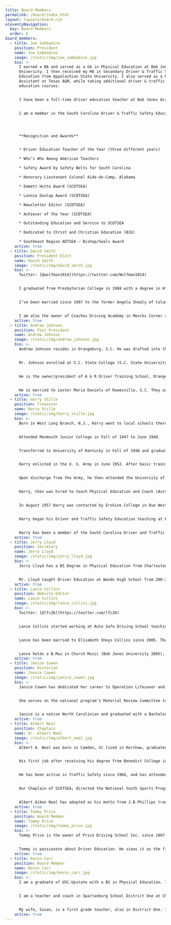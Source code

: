 ```yaml
---
title: Board Members
permalink: /board/index.html
layout: layouts/board.njk
eleventyNavigation:
  key: Board Members
  order: 6
board_members:
  - title: Joe Sabbadino
    position: President
    name: Joe Sabbadino
    image: /static/img/joe_sabbadino.jpg
    bio: >-
      I earned a BA and served as a GA in Physical Education at Bob Jones
      University. I then received my MA in Secondary Driver & Traffic Safety
      Education from Appalachian State University. I also served as a Research
      Assistant at Texas A&M, while taking additional driver & traffic safety
      education courses.


      I have been a full-time driver education teacher at Bob Jones Academy for over 40 years. As well as a part-time driver educator at Greenville Technical College and at TOPS (Bob Jones University) for over 15 years. I established Sabbadino Driving School, LLC in 2010 which I own and operate as a full-time driving instructor.


      I am a member in the South Carolina Driver & Traffic Safety Education association, and have been an officer in SCDTSEA for over 40 years as President and Newsletter Editor. I’ve been a member of the American Driver & Traffic Safety Education Association for over 30 years. I have served as President-Elect and President for the Southeast Region ADTSEA.




      **Recognition and Awards**


      * Driver Education Teacher of the Year (three different years)

      * Who’s Who Among American Teachers

      * Safety Award by Safety Belts for South Carolina

      * Honorary Lieutenant Colonel Aide-de-Camp, Alabama

      * Emmett Hutto Award (SCDTSEA)

      * Lonnie Dunlap Award (SCDTSEA)

      * Newsletter Editor (SCDTSEA)

      * Achiever of the Year (SCDTSEA)

      * Outstanding Education and Service to SCDTSEA

      * Dedicated to Christ and Christian Education (BJU)

      * Southeast Region ADTSEA – Bishop/Seals Award
    active: true
  - title: David Smith
    position: President-Elect
    name: David Smith
    image: /static/img/david_smith.jpg
    bio: >-
      Twitter: [@wolfman1014](https://twitter.com/Wolfman1014)


      I graduated from Presbyterian College in 1988 with a degree in History and a minor in Secondary Education. I was certified in Driver’s Education from Erskine College in the summer of 1992 and was taught by the living legend himself, Dr. Harry Stille. I have been teaching driver’s training since 1992 at Whitmire High School, Berkeley High School and Barnwell High School. I currently teach Driver’s Educationat Mid-Carolina High School.


      I’ve been married since 1997 to the former Angela Shealy of Columbia, SC. She is a 1st grade teacher in Calhoun County (Sandy Run Elementary). We have an 15 year old daughter, Katelyn, who is a sophomore at White Knoll School. Katelyn has been in remission from cancer since 2002!


      I am also the owner of Coaches Driving Academy in Moncks Corner and Lexington, SC. This company was started in 2002. I have been a member of SCDTSEA since 1992 and I have served as President-Elect and President in the past. I am currently the President and I truly am excited about the direction the association is heading. I believe in this association because I believe that we truly want the best for the drivers in this state and we are not on a political agenda.
    active: true
  - title: Andrew Johnson
    position: Past President
    name: Andrew Johnson
    image: /static/img/andrew_johnson.jpg
    bio: >-
      Andrew Johnson resides in Orangeburg, S.C. He was drafted into the United States Army in 1969 and served two years, including one-year tour of duty with the 1st Infantry Division and the 1st Cavalry Division in Vietnam. It was in this tour where he was awarded the Purple Heart for injuries received during combat and Bronze Star with two oak leaf clusters for heroism, and numerous other awards during this military service.


      Mr. Johnson enrolled at S.C. State College (S.C. State University), Orangeburg, S.C., in 1971, and earned a Bachelor of Science degree in Industrial Education in 1975, and a Master’s Degree in Education in 1987. He served as Platoon Leader of Operation Readiness Float Section at 163 Support Battalion, Orangeburg, S.C. and as Commander of the Headquarters/Headquarters Company, 751st Maintenance Battalion, Columbia, S.C. It was not until 1993 when he retired at the rank of Captain.


      He is the owner/president of A & R Driver Training School, Orangeburg, S.C., since 1999. He received the Outstanding Dedication and Service Award as President of SCDTSEA, and now serves as President-Elect of the association. He is currently an active member of American Driver and Traffic Safety Education Association (ADTSEA) and South East Region (SER) ADTSEA, where he served as both a member of the board of directors of ADTSEA and secretary of South East Region (SER)-ADTSEA. He is President of The Concerned Citizens of Whittaker Heights Community, Inc., and Vice Chairman of SC Department of Social Services Advisory Board.


      He is married to Lester Marie Daniels of Rowesville, S.C. They are the blessed parents of three wonderful girls: Andreaetta, Albernel and Angela, and four wonderful grandchildren (two girls and two boys). His personal hobbies including any outdoor activities particularly growing food in his personal garden and walking or riding his bicycle throughout the neighborhood; travelling both domestically and internationally; spending time with his family; and teaching people about the love of Jesus Christ.
    active: true
  - title: Harry Stille
    position: Treasurer
    name: Harry Stille
    image: /static/img/harry_stille.jpg
    bio: >-
      Born in West Long Branch, N.J., Harry went to local schools there and Graduated from Long Branch High School in June 1947.


      Attended Monmouth Junior College in Fall of 1947 to June 1948.


      Transferred to University of Kentucky in Fall of 1948 and graduated in June 1952. While at UK, Harry took a Teacher Training driver education class required of all Physical Education Majors and taught a novice high school student to drive Behind-The-Wheel in Spring of 1952.


      Harry enlisted in the U. S. Army in June 1952. After basic training he was sent to Okinawa from January 1953 to June 1954. While on Okinawa, was shifted out of a combat line Company and was assigned to the American Dependents High School to teach Physical Education, History and Language Arts. Also, Coached Basketball and Baseball while there.


      Upon discharge from the Army, he then attended the University of Kentucky to obtain a Masters of Arts in teaching.


      Harry, then was hired to teach Physical Education and Coach (Asst. Football, Head Basketball and Head Baseball coach) at Bridgewater College in Bridgewater, Virginia. This was a one year appointment only replacing a faculty on leave. August 1956-57.


      In August 1957 Harry was contacted by Erskine College in Due West, S.C. and offered and accepted to be Department Chair of Physical Education at Erskine that fall 1957. In 1961, Erskine offered a driver Training class taught by Capt. Billy Fallaw, SC Highway Trouper. Following that class Harry attended Michigan State University in summers of 1962, 1963, and 1964. In a following summer Harry attended a Traffic Safety Class at San Jose State University in California. These classes were taught by the major national leaders in Traffic Safety at the Time.


      Harry began his Driver and Traffic Safety Education teaching at Erskine in fall of 1962 to Physical Education Majors and Erskine began to offer four Certification Classes at Erskine in Summer Sessions in 1962. Harry has taught these classes every summer since that time to the present. These classes were Teacher training in Traffic Safety (Basic Class), Methods and Materials in Traffic Safety, teaching of Range and Simulation in Driver Training and General Safety. These four classes are accepted for teaching certification by the S.C. Department of Education.


      Harry has been a member of the South Carolina Driver and Traffic Safety Association and serving as its treasurer for many years. During his teaching of Traffic Safety at Erskine he has taught hundreds of teachers of Novice Drivers in South Carolina.
    active: true
  - title: Jerry Lloyd
    position: Secretary
    name: Jerry Lloyd
    image: /static/img/jerry_lloyd.jpg
    bio: >-
      Jerry Lloyd has a BS Degree in Physical Education from Charleston Southern University (Baptist College) and is a certified Driver Education instructor. He attended Erskine College to complete 12 hours of Driver Education Classes under Dr. Harry Stille. He has 18 years of teaching and coaching experience in football, golf and baseball and spent 6 years as a professional baseball umpire in the minor leagues.


      Mr. Lloyd taught Driver Education at Wando High School from 200-2011 until the program was discontinued in the county. He coordinated with Mt. Pleasant Police each semester to promote safe driving habits and reduction of drinking and driving among teens. He has been a member of the SCDTSEA 2000 to present and has served as a SCDTSEA Executive Board Member 2013 to the present. He has a wife Karen and son Zachary.
    active: true
  - title: Lance Collins
    position: Website Editor
    name: Lance Collins
    image: /static/img/lance_collins.jpg
    bio: >-
      Twitter: [@lfc26](https://twitter.com/lfc26)


      Lance Collins started working at Auto Safe Driving School teaching in the classroom in 2003. In 2005 he started teaching behind the wheel as well as in the classroom. In 2013 Lance became a safety officer for road tests and became the Operations Manager at Auto Safe. His duties at this time include teaching BTW and classroom, managing the office and instructor staff, and solving any IT issues that arise.


      Lance has been married to Elisabeth Sheys Collins since 2005. They have four kids: James, Piper, Zoë, and Avery. When he is not working, he is usually spending time with them and keeping things under control on the homefront. Lance likes to follow consumer technology through YouTube and different tech blogs.


      Lance holds a B.Mus in Church Music (Bob Jones University 2005), an M.DIv. (Geneva Reformed Seminary 2009), and he has taken courses at Northern Virginia Community College in Driver and Traffic Safety (2009).
    active: true
  - title: Janice Cowen
    position: Historian
    name: Janice Cowen
    image: /static/img/janice_cowen.jpg
    bio: >-
      Janice Cowen has dedicated her career to Operation Lifesaver and rail safety initiatives. She has enthusiastically served as State Coordinator for South Carolina Operation Lifesaver since 1991. Janice oversaw the National Advisory Council as Chairwoman and served on the national Operation Lifesaver, Inc. (OLI) Board of Directors for 6 years, ending in 2016. She is currently the Federal Railroad Administration Region 3 Representative on the National Advisory Council representing eight states in the Southeast and is the Senior Regional Representative liaison to OLI staff.


      She serves on the national program’s Material Review Committee to verify accuracy and uniform messaging. Janice has also been a Presenter and Volunteer Coach for 26 years. She has served on the Safe Kids Board of Directors and is currently a Board of Directors member of the South Carolina Driver and Traffic Safety Education Association.


      Janice is a native North Carolinian and graduated with a Bachelor of Science degree in Journalism from UNC-Chapel Hill. She has been married for 27 years and has two beautiful and intelligent daughters, one a senior in the USC Honors College and the other a sophomore in the Calhoun Honors College at Clemson. Her personal-time passions include traveling, camping, and playing games with family and friends.
    active: true
  - title: Albert Neal
    position: Chaplain
    name: Dr. Albert Neal
    image: /static/img/albert_neal.jpg
    bio: >-
      Albert A. Neal was born in Camden, SC lived in Kershaw, graduated from C.A. Johnson High School and received his B.S. degree from Benedict College. He earned the M.Ed., from South Carolina State University, and received his B.D., degree from the Theological Seminary of Florida State Christian University. He was granted an honorary D.D., degree from California Pacific University, and awarded the Ph.D., degree in Religion from the University Life Monarch, Modesto, California. He completed the Ed.S. degree at the University of South Carolina. On May 21, 1987, he satisfactorily completed his first Extended Unit of Clinical Pastoral Education at Richland Memorial Hospital. He earned the M.Div. degree from the Lutheran Theological Southern Seminary, and earned his Ed.D. in Health Education Administration from the University of South Carolina.


      His first job after receiving his degree from Benedict College in 1966 was that of a mathematics and Driver and Traffic Safety Education teacher at Fairfield High School in Winnsboro, SC. After four years, Dr. Neal accepted a position with the University of South Carolina as an Assistant Professor of Public Health. Dr. Neal serves as Project Administrator for USC/NCAA National Youth Sports Program. As a bi-vocational pastor/educator, he has served as pastor to several churches.


      He has been active in Traffic Safety since 1966, and has attended more than 40 ADTSEA Annual Conferences. Now retired from the University of SC School of Public Health, (2005).


      Our Chaplain of SCDTSEA; directed the National Youth Sports Program (NYSP/NCAA/USC) for more than 15 years; implemented the Driver Improvement Program at Fort Jackson, SC 1970.


      Albert Aiken Neal has adopted as his motto from J.B Phillips translation of 1 Timothy 4:14, “CONCENTRATE ON YOUR READING AND ON YOUR PREACHING AND TEACHING.”
    active: true
  - title: Tommy Price
    position: Board Member
    name: Tommy Price
    image: /static/img/tommy_price.jpg
    bio: >-
      Tommy Price is the owner of Price Driving School Inc. since 1997 after his dad, Rev. C. E. “Gene” Price, decided to retire . He graduated from Southern Wesleyan University with a degree in Business Administration. Tommy is an Anderson School District 5 Board of Trustee member as well as a Board Member of Centerville Fire Department he also serves on several other local committees and boards. His hobbies include fishing, hunting and spending time with his family. Tommy is the “Voice of the Westside Rams” football team since 2001.


      Tommy is passionate about Driver Education. He views it as the first step toward adulthood and tries to instill the responsibility that comes with driving a motor vehicle.
    active: true
  - title: Kevin Carr
    position: Board Member
    name: Kevin Carr
    image: /static/img/kevin_carr.jpg
    bio: >-
      I am a graduate of USC-Upstate with a BS in Physical Education. I received A Masters in Sports Administration from the United States Sports Academy and my 30 hours above from the University of LaVerne. I completed course work to become certified in Driver’s Education from Erskine.


      I am a teacher and coach in Spartanburg School District One at Chapman High School. I am currently the associate head football coach and formerly the head baseball coach. I have coached and taught in District One my entire career.


      My wife, Susan, is a first grade teacher, also in District One. I am the proud father of three daughters, Jennifer, Madison, and Mallory. Jennifer, a Clemson graduate, is married and the mother of a son, Hayes, just three months old. Madison is a sophomore at Winthrop University and Mallory is a senior at Chapman High School. We live in the small community of Holly Springs just outside of Inman, S.C.
    active: true
---
```

